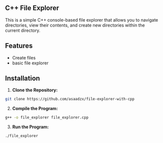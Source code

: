 ## C++ File Explorer
This is a simple C++ console-based file explorer that allows you to navigate directories, view their contents, and create new directories within the current directory.

## Features
- Create files
- basic file explorer
  
## Installation

1. **Clone the Repository:**

```bash
git clone https://github.com/asaadzx/file-explorer-with-cpp
```
2. **Compile the Program:**

```bash
g++ -o file_explorer file_explorer.cpp 
```
3. **Run the Program:**
   
```bash
./file_explorer
```
